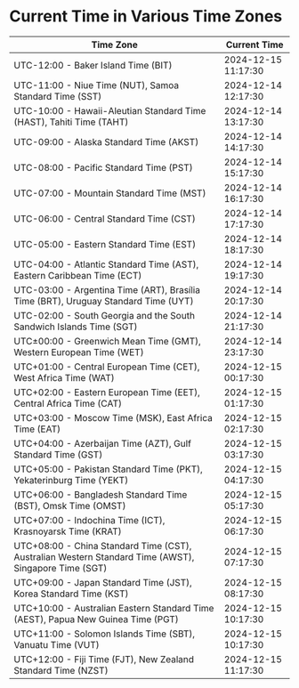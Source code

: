 # Current Time in Various Time Zones

| Time Zone | Current Time |
|-----------|--------------|
| UTC-12:00 - Baker Island Time (BIT) | 2024-12-15 11:17:30 |
| UTC-11:00 - Niue Time (NUT), Samoa Standard Time (SST) | 2024-12-14 12:17:30 |
| UTC-10:00 - Hawaii-Aleutian Standard Time (HAST), Tahiti Time (TAHT) | 2024-12-14 13:17:30 |
| UTC-09:00 - Alaska Standard Time (AKST) | 2024-12-14 14:17:30 |
| UTC-08:00 - Pacific Standard Time (PST) | 2024-12-14 15:17:30 |
| UTC-07:00 - Mountain Standard Time (MST) | 2024-12-14 16:17:30 |
| UTC-06:00 - Central Standard Time (CST) | 2024-12-14 17:17:30 |
| UTC-05:00 - Eastern Standard Time (EST) | 2024-12-14 18:17:30 |
| UTC-04:00 - Atlantic Standard Time (AST), Eastern Caribbean Time (ECT) | 2024-12-14 19:17:30 |
| UTC-03:00 - Argentina Time (ART), Brasília Time (BRT), Uruguay Standard Time (UYT) | 2024-12-14 20:17:30 |
| UTC-02:00 - South Georgia and the South Sandwich Islands Time (SGT) | 2024-12-14 21:17:30 |
| UTC±00:00 - Greenwich Mean Time (GMT), Western European Time (WET) | 2024-12-14 23:17:30 |
| UTC+01:00 - Central European Time (CET), West Africa Time (WAT) | 2024-12-15 00:17:30 |
| UTC+02:00 - Eastern European Time (EET), Central Africa Time (CAT) | 2024-12-15 01:17:30 |
| UTC+03:00 - Moscow Time (MSK), East Africa Time (EAT) | 2024-12-15 02:17:30 |
| UTC+04:00 - Azerbaijan Time (AZT), Gulf Standard Time (GST) | 2024-12-15 03:17:30 |
| UTC+05:00 - Pakistan Standard Time (PKT), Yekaterinburg Time (YEKT) | 2024-12-15 04:17:30 |
| UTC+06:00 - Bangladesh Standard Time (BST), Omsk Time (OMST) | 2024-12-15 05:17:30 |
| UTC+07:00 - Indochina Time (ICT), Krasnoyarsk Time (KRAT) | 2024-12-15 06:17:30 |
| UTC+08:00 - China Standard Time (CST), Australian Western Standard Time (AWST), Singapore Time (SGT) | 2024-12-15 07:17:30 |
| UTC+09:00 - Japan Standard Time (JST), Korea Standard Time (KST) | 2024-12-15 08:17:30 |
| UTC+10:00 - Australian Eastern Standard Time (AEST), Papua New Guinea Time (PGT) | 2024-12-15 10:17:30 |
| UTC+11:00 - Solomon Islands Time (SBT), Vanuatu Time (VUT) | 2024-12-15 10:17:30 |
| UTC+12:00 - Fiji Time (FJT), New Zealand Standard Time (NZST) | 2024-12-15 11:17:30 |
